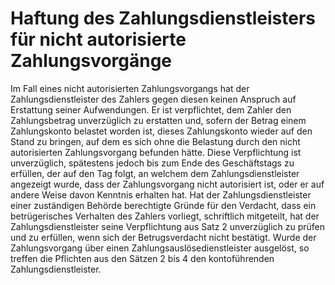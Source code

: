 # Haftung des Zahlungsdienstleisters für nicht autorisierte Zahlungsvorgänge

Im Fall eines nicht autorisierten Zahlungsvorgangs hat der Zahlungsdienstleister des Zahlers gegen diesen keinen Anspruch auf Erstattung seiner Aufwendungen. Er ist verpflichtet, dem Zahler den Zahlungsbetrag unverzüglich zu erstatten und, sofern der Betrag einem Zahlungskonto belastet worden ist, dieses Zahlungskonto wieder auf den Stand zu bringen, auf dem es sich ohne die Belastung durch den nicht autorisierten Zahlungsvorgang befunden hätte. Diese Verpflichtung ist unverzüglich, spätestens jedoch bis zum Ende des Geschäftstags zu erfüllen, der auf den Tag folgt, an welchem dem Zahlungsdienstleister angezeigt wurde, dass der Zahlungsvorgang nicht autorisiert ist, oder er auf andere Weise davon Kenntnis erhalten hat. Hat der Zahlungsdienstleister einer zuständigen Behörde berechtigte Gründe für den Verdacht, dass ein betrügerisches Verhalten des Zahlers vorliegt, schriftlich mitgeteilt, hat der Zahlungsdienstleister seine Verpflichtung aus Satz 2 unverzüglich zu prüfen und zu erfüllen, wenn sich der Betrugsverdacht nicht bestätigt. Wurde der Zahlungsvorgang über einen Zahlungsauslösedienstleister ausgelöst, so treffen die Pflichten aus den Sätzen 2 bis 4 den kontoführenden Zahlungsdienstleister. 

